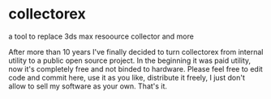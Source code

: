 # collectorex
a tool to replace 3ds max resoource collector and more


After more than 10 years I've finally decided to turn collectorex from internal utility to a public open source project. In the beginning it was paid utility, now it's completely free and not binded to hardware.
Please feel free to edit code and commit here, use it as you like, distribute it freely, I just don't allow to sell my software as your own. That's it.
